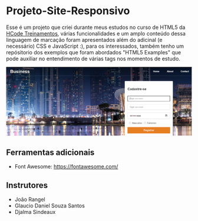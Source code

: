 # Projeto-Site-Responsivo
Esse é um projeto que criei durante meus estudos no curso de HTML5 da <a href = "https://hcode.com.br"/>HCode Treinamentos</a>, várias funcionalidades e um amplo conteúdo dessa linguagem de marcação foram apresentados além do adicinal (e necessário) CSS e JavaScript :), para os interessados, também tenho um repósitorio dos exemplos que foram abordados "HTML5 Examples" que pode auxiliar no entendimento de várias tags nos momentos de estudo.

<img src="https://github.com/nandacruz/Projeto-Site-Responsivo/blob/main/project_img/Screenshot_3.png">

<h2>Ferramentas adicionais</h2>

 - Font Awesome: https://fontawesome.com/

<h2>Instrutores</h2>

- João Rangel
- Glaucio Daniel Souza Santos
- Djalma Sindeaux
